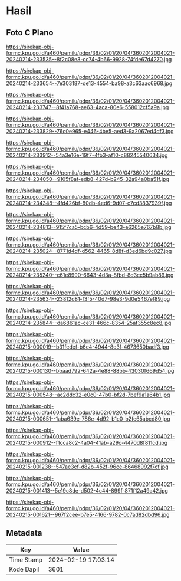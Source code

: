 # Hasil

## Foto C Plano

https://sirekap-obj-formc.kpu.go.id/a460/pemilu/pdpr/36/02/01/20/04/3602012004021-20240214-233535--8f2c08e3-cc74-4b66-9928-74fde67d4270.jpg

https://sirekap-obj-formc.kpu.go.id/a460/pemilu/pdpr/36/02/01/20/04/3602012004021-20240214-233654--7e303187-de13-4554-ba98-a3c63aac6968.jpg

https://sirekap-obj-formc.kpu.go.id/a460/pemilu/pdpr/36/02/01/20/04/3602012004021-20240214-233747--8f41a768-ae63-4aca-80e6-558012cf5a9a.jpg

https://sirekap-obj-formc.kpu.go.id/a460/pemilu/pdpr/36/02/01/20/04/3602012004021-20240214-233829--76c0e965-e446-4be5-aed3-9a2067ed4df3.jpg

https://sirekap-obj-formc.kpu.go.id/a460/pemilu/pdpr/36/02/01/20/04/3602012004021-20240214-233912--54a3e16e-19f7-4fb3-af10-c88245540634.jpg

https://sirekap-obj-formc.kpu.go.id/a460/pemilu/pdpr/36/02/01/20/04/3602012004021-20240214-234050--9105f8af-edb8-427d-b245-32a94a0ba51f.jpg

https://sirekap-obj-formc.kpu.go.id/a460/pemilu/pdpr/36/02/01/20/04/3602012004021-20240214-234348--4fd426bf-80db-4ed6-9d07-c7cd3837939f.jpg

https://sirekap-obj-formc.kpu.go.id/a460/pemilu/pdpr/36/02/01/20/04/3602012004021-20240214-234813--915f7ca5-bcb6-4d59-be43-e6265e767b8b.jpg

https://sirekap-obj-formc.kpu.go.id/a460/pemilu/pdpr/36/02/01/20/04/3602012004021-20240214-235024--8771d4df-d562-4465-8d8f-d3ed6bd9c027.jpg

https://sirekap-obj-formc.kpu.go.id/a460/pemilu/pdpr/36/02/01/20/04/3602012004021-20240214-235240--c61e8990-6643-4d3a-8fbd-8d3cc5b9ab89.jpg

https://sirekap-obj-formc.kpu.go.id/a460/pemilu/pdpr/36/02/01/20/04/3602012004021-20240214-235634--23812d81-f3f5-40d7-98e3-9d0e5467ef89.jpg

https://sirekap-obj-formc.kpu.go.id/a460/pemilu/pdpr/36/02/01/20/04/3602012004021-20240214-235844--da6861ac-ce31-466c-8354-25af355c8ec8.jpg

https://sirekap-obj-formc.kpu.go.id/a460/pemilu/pdpr/36/02/01/20/04/3602012004021-20240215-000019--b31fedef-b6e4-4944-8e3f-4673650badf3.jpg

https://sirekap-obj-formc.kpu.go.id/a460/pemilu/pdpr/36/02/01/20/04/3602012004021-20240215-000130--bbaad792-642a-4e88-88bb-43030f669d54.jpg

https://sirekap-obj-formc.kpu.go.id/a460/pemilu/pdpr/36/02/01/20/04/3602012004021-20240215-000548--ac2ddc32-e0c0-47b0-bf2d-7bef9a1a64b1.jpg

https://sirekap-obj-formc.kpu.go.id/a460/pemilu/pdpr/36/02/01/20/04/3602012004021-20240215-000651--1aba639e-786e-4d92-b1c0-b2fe65abcd80.jpg

https://sirekap-obj-formc.kpu.go.id/a460/pemilu/pdpr/36/02/01/20/04/3602012004021-20240215-000912--f1cca8c2-4a04-41ab-a29c-4470d8f811cd.jpg

https://sirekap-obj-formc.kpu.go.id/a460/pemilu/pdpr/36/02/01/20/04/3602012004021-20240215-001238--547ae3cf-d82b-452f-96ce-86468992f7cf.jpg

https://sirekap-obj-formc.kpu.go.id/a460/pemilu/pdpr/36/02/01/20/04/3602012004021-20240215-001413--5e19c8de-d502-4c44-899f-871f12a49a42.jpg

https://sirekap-obj-formc.kpu.go.id/a460/pemilu/pdpr/36/02/01/20/04/3602012004021-20240215-001621--967f2cee-b7e5-4166-9782-0c7ad82dbd96.jpg


## Metadata

| Key        | Value               |
| ---------- | ------------------- |
| Time Stamp | 2024-02-19 17:03:14 |
| Kode Dapil | 3601                |



